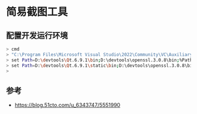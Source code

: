 

# 简易截图工具


## 配置开发运行环境

```bash
> cmd
> "C:\Program Files\Microsoft Visual Studio\2022\Community\VC\Auxiliary\Build\vcvars64.bat"
> set Path=D:\devtools\Qt.6.9.1\bin;D:\devtools\openssl.3.0.8\bin;%Path%
> set Path=D:\devtools\Qt.6.9.1\static\bin;D:\devtools\openssl.3.0.8\bin;%Path%
>
```

## 参考

- https://blog.51cto.com/u_6343747/5551990

